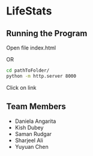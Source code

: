 # LifeStats

## Running the Program
Open file index.html

OR

```bash
cd pathToFolder/
python -m http.server 8000
```

Click on link

## Team Members
* Daniela Angarita
* Kish Dubey
* Saman Rudgar
* Sharjeel Ali
* Yuyuan Chen
